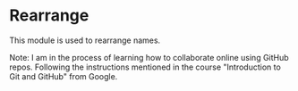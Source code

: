 Rearrange
=============

This module is used to rearrange names.


Note:
I am in the process of learning how to collaborate online using GitHub repos.
Following the instructions mentioned in the course "Introduction to Git and GitHub" from Google.